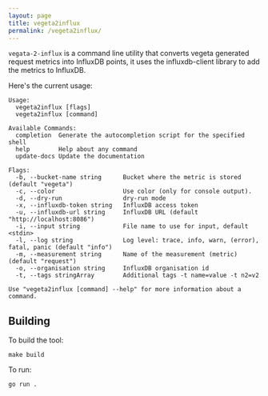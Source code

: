 ```yaml
---
layout: page
title: vegeta2influx
permalink: /vegeta2influx/
---
```


`vegata-2-influx` is a command line utility that converts vegeta generated request metrics into InfluxDB points,
it uses the influxdb-client library to add the metrics to InfluxDB.

Here's the current usage:

```
Usage:
  vegeta2influx [flags]
  vegeta2influx [command]

Available Commands:
  completion  Generate the autocompletion script for the specified shell
  help        Help about any command
  update-docs Update the documentation

Flags:
  -b, --bucket-name string      Bucket where the metric is stored (default "vegeta")
  -c, --color                   Use color (only for console output).
  -d, --dry-run                 dry-run mode
  -x, --influxdb-token string   InfluxDB access token
  -u, --influxdb-url string     InfluxDB URL (default "http://localhost:8086")
  -i, --input string            File name to use for input, default <stdin>
  -l, --log string              Log level: trace, info, warn, (error), fatal, panic (default "info")
  -m, --measurement string      Name of the measurement (metric) (default "request")
  -o, --organisation string     InfluxDB organisation id
  -t, --tags stringArray        Additional tags -t name=value -t n2=v2

Use "vegeta2influx [command] --help" for more information about a command.

```

## Building

To build the tool:

```shell
make build
```

To run:

```shell
go run .
```

